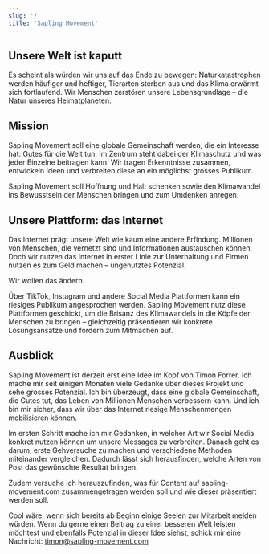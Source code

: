 ```yaml
---
slug: '/'
title: 'Sapling Movement'
---
```


## Unsere Welt ist kaputt

Es scheint als würden wir uns auf das Ende zu bewegen: Naturkatastrophen werden häufiger und heftiger, Tierarten sterben aus und das Klima erwärmt sich fortlaufend. Wir Menschen zerstören unsere Lebensgrundlage – die Natur unseres Heimatplaneten.

## Mission

Sapling Movement soll eine globale Gemeinschaft werden, die ein Interesse hat: Gutes für die Welt tun. Im Zentrum steht dabei der Klimaschutz und was jeder Einzelne beitragen kann. Wir tragen Erkenntnisse zusammen, entwickeln Ideen und verbreiten diese an ein möglichst grosses Publikum.

Sapling Movement soll Hoffnung und Halt schenken sowie den Klimawandel ins Bewusstsein der Menschen bringen und zum Umdenken anregen. 

## Unsere Plattform: das Internet

Das Internet prägt unsere Welt wie kaum eine andere Erfindung. Millionen von Menschen, die vernetzt sind und Informationen austauschen können. Doch wir nutzen das Internet in erster Linie zur Unterhaltung und Firmen nutzen es zum Geld machen – ungenutztes Potenzial.

Wir wollen das ändern.

Über TikTok, Instagram und andere Social Media Plattformen kann ein riesiges Publikum angesprochen werden. Sapling Movement nutz diese Plattformen geschickt, um die Brisanz des Klimawandels in die Köpfe der Menschen zu bringen – gleichzeitig präsentieren wir konkrete Lösungsansätze und fordern zum Mitmachen auf.

## Ausblick

Sapling Movement ist derzeit erst eine Idee im Kopf von Timon Forrer. Ich mache mir seit einigen Monaten viele Gedanke über dieses Projekt und sehe grosses Potenzial. Ich bin überzeugt, dass eine globale Gemeinschaft, die Gutes tut, das Leben von Millionen Menschen verbessern kann. Und ich bin mir sicher, dass wir über das Internet riesige Menschenmengen mobilisieren können.

Im ersten Schritt mache ich mir Gedanken, in welcher Art wir Social Media konkret nutzen können um unsere Messages zu verbreiten. Danach geht es darum, erste Gehversuche zu machen und verschiedene Methoden miteinander vergleichen. Dadurch lässt sich herausfinden, welche Arten von Post das gewünschte Resultat bringen.

Zudem versuche ich herauszufinden, was für Content auf sapling-movement.com zusammengetragen werden soll und wie dieser präsentiert werden soll.

Cool wäre, wenn sich bereits ab Beginn einige Seelen zur Mitarbeit melden würden. Wenn du gerne einen Beitrag zu einer besseren Welt leisten möchtest und ebenfalls Potenzial in dieser Idee siehst, schick mir eine Nachricht: [timon@sapling-movement.com](mailto:timon@sapling-movement.com)
